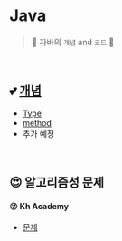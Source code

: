# Java

> 🌹 자바의 `개념` and `코드` 🌹 

<br/>

## 💕 [개념](https://github.com/WeeYoungSeok/Java/tree/master/Java)

- [Type](https://github.com/WeeYoungSeok/Java/blob/master/Java/02_type.md)
- [method](https://github.com/WeeYoungSeok/Java/blob/master/Java/03_method.md)
- 추가 예정

<br/>

## 😍 알고리즘성 문제

#### 😜 Kh Academy

- [문제](https://github.com/WeeYoungSeok/Java/tree/master/Java_coding)

